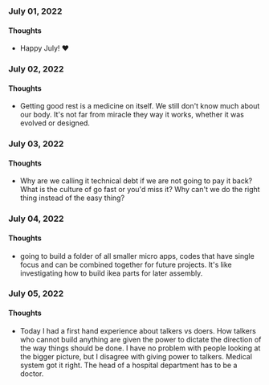 ### July 01, 2022

#### Thoughts

- Happy July!  ❤

  



### July 02, 2022

#### Thoughts

- Getting good rest is a medicine on itself. We still don't know much about our body. It's not far from miracle they way it works, whether it was evolved or designed.



### July 03, 2022

#### Thoughts

- Why are we calling it technical debt if we are not going to pay it back? What is the culture of go fast or you'd miss it? Why can't we do the right thing instead of the easy thing?

  
### July 04, 2022

#### Thoughts

- going to build a folder of all smaller micro apps, codes that have single focus and can be combined together for future projects. It's like investigating how to build ikea parts for later assembly.
  
    

### July 05, 2022

#### Thoughts

- Today I had a first hand experience about talkers vs doers. How talkers who cannot build anything are given the power to dictate the direction of the way things should be done. I have no problem with people looking at the bigger picture, but I disagree with giving power to talkers. Medical system got it right. The head of a hospital department has to be a doctor. 
